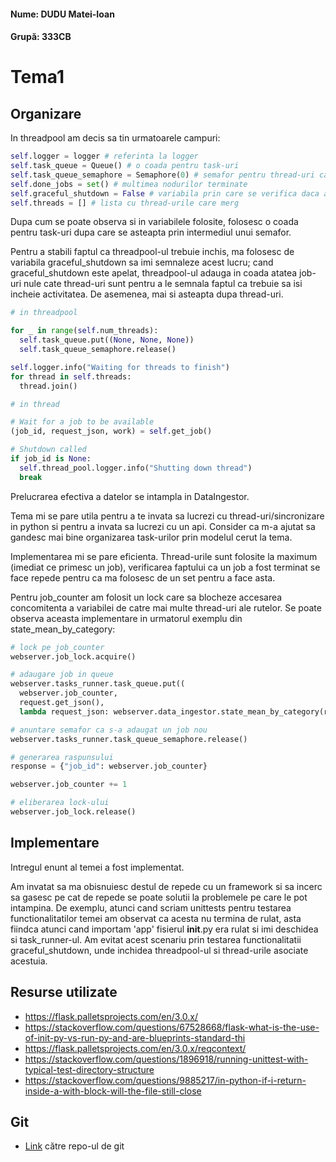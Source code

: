#### Nume: DUDU Matei-Ioan
#### Grupă: 333CB

# Tema1

## Organizare

In threadpool am decis sa tin urmatoarele campuri:

```python
self.logger = logger # referinta la logger
self.task_queue = Queue() # o coada pentru task-uri
self.task_queue_semaphore = Semaphore(0) # semafor pentru thread-uri ca sa astepte accesul in coada
self.done_jobs = set() # multimea nodurilor terminate
self.graceful_shutdown = False # variabila prin care se verifica daca a fost cerut graceful_shutdown
self.threads = [] # lista cu thread-urile care merg
```

Dupa cum se poate observa si in variabilele folosite, folosesc o coada pentru task-uri dupa care se asteapta prin intermediul unui semafor.

Pentru a stabili faptul ca threadpool-ul trebuie inchis, ma folosesc de variabila graceful_shutdown sa imi semnaleze acest lucru; cand graceful_shutdown este apelat, threadpool-ul adauga in coada atatea job-uri nule cate thread-uri sunt pentru a le semnala faptul ca trebuie sa isi incheie activitatea. De asemenea, mai si asteapta dupa thread-uri.

```python
# in threadpool

for _ in range(self.num_threads):
  self.task_queue.put((None, None, None))
  self.task_queue_semaphore.release()

self.logger.info("Waiting for threads to finish")
for thread in self.threads:
  thread.join()
```

```python
# in thread

# Wait for a job to be available
(job_id, request_json, work) = self.get_job()

# Shutdown called
if job_id is None:
  self.thread_pool.logger.info("Shutting down thread")
  break
```

Prelucrarea efectiva a datelor se intampla in DataIngestor.

Tema mi se pare utila pentru a te invata sa lucrezi cu thread-uri/sincronizare in python si pentru a invata sa lucrezi cu un api. Consider ca m-a ajutat sa gandesc mai bine organizarea task-urilor prin modelul cerut la tema.

Implementarea mi se pare eficienta. Thread-urile sunt folosite la maximum (imediat ce primesc un job), verificarea faptului ca un job a fost terminat se face repede pentru ca ma folosesc de un set pentru a face asta.

Pentru job_counter am folosit un lock care sa blocheze accesarea concomitenta a variabilei de catre mai multe thread-uri ale rutelor. Se poate observa aceasta implementare in urmatorul exemplu din state_mean_by_category:

```python
# lock pe job_counter
webserver.job_lock.acquire()

# adaugare job in queue
webserver.tasks_runner.task_queue.put((
  webserver.job_counter,
  request.get_json(),
  lambda request_json: webserver.data_ingestor.state_mean_by_category(request_json)))

# anuntare semafor ca s-a adaugat un job nou
webserver.tasks_runner.task_queue_semaphore.release()

# generarea raspunsului
response = {"job_id": webserver.job_counter}

webserver.job_counter += 1

# eliberarea lock-ului
webserver.job_lock.release()
```

## Implementare

Intregul enunt al temei a fost implementat.

Am invatat sa ma obisnuiesc destul de repede cu un framework si sa incerc sa gasesc pe cat de repede se poate solutii la problemele pe care le pot intampina. De exemplu, atunci cand scriam unittests pentru testarea functionalitatilor temei am observat ca acesta nu termina de rulat, asta fiindca atunci cand importam 'app' fisierul __init__.py era rulat si imi deschidea si task_runner-ul. Am evitat acest scenariu prin testarea functionalitatii graceful_shutdown, unde inchidea threadpool-ul si thread-urile asociate acestuia.

## Resurse utilizate

* https://flask.palletsprojects.com/en/3.0.x/
* https://stackoverflow.com/questions/67528668/flask-what-is-the-use-of-init-py-vs-run-py-and-are-blueprints-standard-thi
* https://flask.palletsprojects.com/en/3.0.x/reqcontext/
* https://stackoverflow.com/questions/1896918/running-unittest-with-typical-test-directory-structure
* https://stackoverflow.com/questions/9885217/in-python-if-i-return-inside-a-with-block-will-the-file-still-close

## Git

* [Link](https://github.com/Mateiuss/asc-tema-1) către repo-ul de git